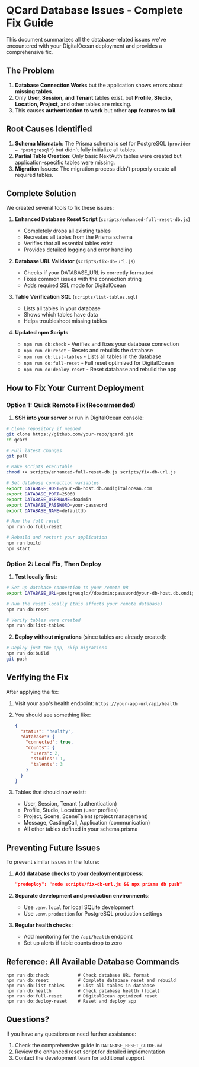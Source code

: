 # QCard Database Issues - Complete Fix Guide

This document summarizes all the database-related issues we've encountered with your DigitalOcean deployment and provides a comprehensive fix.

## The Problem

1. **Database Connection Works** but the application shows errors about **missing tables**.
2. Only **User, Session, and Tenant** tables exist, but **Profile, Studio, Location, Project**, and other tables are missing.
3. This causes **authentication to work** but other **app features to fail**.

## Root Causes Identified

1. **Schema Mismatch**: The Prisma schema is set for PostgreSQL (`provider = "postgresql"`) but didn't fully initialize all tables.
2. **Partial Table Creation**: Only basic NextAuth tables were created but application-specific tables were missing.
3. **Migration Issues**: The migration process didn't properly create all required tables.

## Complete Solution

We created several tools to fix these issues:

1. **Enhanced Database Reset Script** (`scripts/enhanced-full-reset-db.js`)
   - Completely drops all existing tables
   - Recreates all tables from the Prisma schema
   - Verifies that all essential tables exist
   - Provides detailed logging and error handling

2. **Database URL Validator** (`scripts/fix-db-url.js`)
   - Checks if your DATABASE_URL is correctly formatted
   - Fixes common issues with the connection string
   - Adds required SSL mode for DigitalOcean

3. **Table Verification SQL** (`scripts/list-tables.sql`)
   - Lists all tables in your database
   - Shows which tables have data
   - Helps troubleshoot missing tables

4. **Updated npm Scripts**
   - `npm run db:check` - Verifies and fixes your database connection
   - `npm run db:reset` - Resets and rebuilds the database
   - `npm run db:list-tables` - Lists all tables in the database
   - `npm run do:full-reset` - Full reset optimized for DigitalOcean
   - `npm run do:deploy-reset` - Reset database and rebuild the app

## How to Fix Your Current Deployment

### Option 1: Quick Remote Fix (Recommended)

1. **SSH into your server** or run in DigitalOcean console:

```bash
# Clone repository if needed
git clone https://github.com/your-repo/qcard.git
cd qcard

# Pull latest changes
git pull

# Make scripts executable
chmod +x scripts/enhanced-full-reset-db.js scripts/fix-db-url.js

# Set database connection variables
export DATABASE_HOST=your-db-host.db.ondigitalocean.com
export DATABASE_PORT=25060
export DATABASE_USERNAME=doadmin
export DATABASE_PASSWORD=your-password
export DATABASE_NAME=defaultdb

# Run the full reset
npm run do:full-reset

# Rebuild and restart your application
npm run build
npm start
```

### Option 2: Local Fix, Then Deploy

1. **Test locally first**:

```bash
# Set up database connection to your remote DB
export DATABASE_URL=postgresql://doadmin:password@your-db-host.db.ondigitalocean.com:25060/defaultdb?sslmode=require

# Run the reset locally (this affects your remote database)
npm run db:reset

# Verify tables were created
npm run db:list-tables
```

2. **Deploy without migrations** (since tables are already created):

```bash
# Deploy just the app, skip migrations
npm run do:build
git push
```

## Verifying the Fix

After applying the fix:

1. Visit your app's health endpoint:
   `https://your-app-url/api/health`

2. You should see something like:
   ```json
   {
     "status": "healthy",
     "database": {
       "connected": true,
       "counts": {
         "users": 2,
         "studios": 1,
         "talents": 3
       }
     }
   }
   ```

3. Tables that should now exist:
   - User, Session, Tenant (authentication)
   - Profile, Studio, Location (user profiles)
   - Project, Scene, SceneTalent (project management)
   - Message, CastingCall, Application (communication)
   - All other tables defined in your schema.prisma

## Preventing Future Issues

To prevent similar issues in the future:

1. **Add database checks to your deployment process**:
   ```json
   "predeploy": "node scripts/fix-db-url.js && npx prisma db push"
   ```

2. **Separate development and production environments**:
   - Use `.env.local` for local SQLite development
   - Use `.env.production` for PostgreSQL production settings

3. **Regular health checks**:
   - Add monitoring for the `/api/health` endpoint
   - Set up alerts if table counts drop to zero

## Reference: All Available Database Commands

```
npm run db:check           # Check database URL format
npm run db:reset           # Complete database reset and rebuild
npm run db:list-tables     # List all tables in database
npm run db:health          # Check database health (local)
npm run do:full-reset      # DigitalOcean optimized reset
npm run do:deploy-reset    # Reset and deploy app
```

## Questions?

If you have any questions or need further assistance:

1. Check the comprehensive guide in `DATABASE_RESET_GUIDE.md`
2. Review the enhanced reset script for detailed implementation
3. Contact the development team for additional support